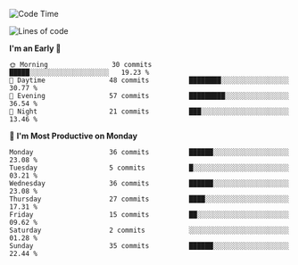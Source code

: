 <!--START_SECTION:waka-->
![Code Time](http://img.shields.io/badge/Code%20Time-224%20hrs%2025%20mins-blue)

![Lines of code](https://img.shields.io/badge/From%20Hello%20World%20I%27ve%20Written-22.7%20thousand%20lines%20of%20code-blue)

**I'm an Early 🐤** 

```text
🌞 Morning                30 commits          █████░░░░░░░░░░░░░░░░░░░░   19.23 % 
🌆 Daytime                48 commits          ████████░░░░░░░░░░░░░░░░░   30.77 % 
🌃 Evening                57 commits          █████████░░░░░░░░░░░░░░░░   36.54 % 
🌙 Night                  21 commits          ███░░░░░░░░░░░░░░░░░░░░░░   13.46 % 
```
📅 **I'm Most Productive on Monday** 

```text
Monday                   36 commits          ██████░░░░░░░░░░░░░░░░░░░   23.08 % 
Tuesday                  5 commits           █░░░░░░░░░░░░░░░░░░░░░░░░   03.21 % 
Wednesday                36 commits          ██████░░░░░░░░░░░░░░░░░░░   23.08 % 
Thursday                 27 commits          ████░░░░░░░░░░░░░░░░░░░░░   17.31 % 
Friday                   15 commits          ██░░░░░░░░░░░░░░░░░░░░░░░   09.62 % 
Saturday                 2 commits           ░░░░░░░░░░░░░░░░░░░░░░░░░   01.28 % 
Sunday                   35 commits          ██████░░░░░░░░░░░░░░░░░░░   22.44 % 
```



<!--END_SECTION:waka-->
